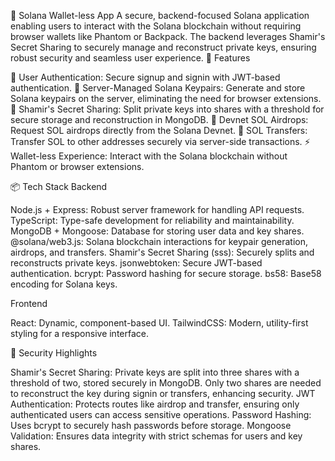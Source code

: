 🔐 Solana Wallet-less App
A secure, backend-focused Solana application enabling users to interact with the Solana blockchain without requiring browser wallets like Phantom or Backpack. The backend leverages Shamir's Secret Sharing to securely manage and reconstruct private keys, ensuring robust security and seamless user experience.
🚀 Features

🪪 User Authentication: Secure signup and signin with JWT-based authentication.
🔑 Server-Managed Solana Keypairs: Generate and store Solana keypairs on the server, eliminating the need for browser extensions.
🔐 Shamir's Secret Sharing: Split private keys into shares with a threshold for secure storage and reconstruction in MongoDB.
💸 Devnet SOL Airdrops: Request SOL airdrops directly from the Solana Devnet.
🔁 SOL Transfers: Transfer SOL to other addresses securely via server-side transactions.
⚡️ Wallet-less Experience: Interact with the Solana blockchain without Phantom or browser extensions.

📦 Tech Stack
Backend

Node.js + Express: Robust server framework for handling API requests.
TypeScript: Type-safe development for reliability and maintainability.
MongoDB + Mongoose: Database for storing user data and key shares.
@solana/web3.js: Solana blockchain interactions for keypair generation, airdrops, and transfers.
Shamir's Secret Sharing (sss): Securely splits and reconstructs private keys.
jsonwebtoken: Secure JWT-based authentication.
bcrypt: Password hashing for secure storage.
bs58: Base58 encoding for Solana keys.

Frontend

React: Dynamic, component-based UI.
TailwindCSS: Modern, utility-first styling for a responsive interface.

🔐 Security Highlights

Shamir's Secret Sharing: Private keys are split into three shares with a threshold of two, stored securely in MongoDB. Only two shares are needed to reconstruct the key during signin or transfers, enhancing security.
JWT Authentication: Protects routes like airdrop and transfer, ensuring only authenticated users can access sensitive operations.
Password Hashing: Uses bcrypt to securely hash passwords before storage.
Mongoose Validation: Ensures data integrity with strict schemas for users and key shares.
